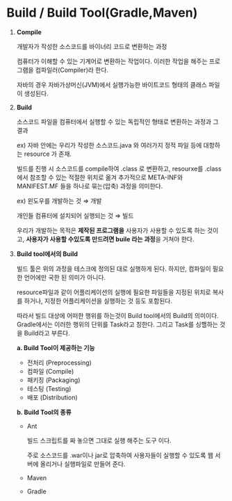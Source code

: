 # Build / Build Tool(Gradle,Maven)

1. **Compile**

    개발자가 작성한 소스코드를 바이너리 코드로 변환하는 과정

    컴퓨터가 이해할 수 있는 기계어로 변환하는 작업이다. 이러한 작업을 해주는 프로그램을 컴파일러(Compiler)라 한다. 

     자바의 경우 자바가상머신(JVM)에서 실행가능한 바이트코드 형태의 클래스 파일이 생성된다.

2. **Build**

    소스코드 파일을 컴퓨터에서 실행할 수 있는 독립적인 형태로 변환하는 과정과 그 결과

    ex) 자바 안에는 우리가 작성한 소스코드.java  와 여러가지 정적 파일 등에 대항하는 resource 가 존재.

    빌드를 진행 시 소스코드를 compile하여 .class 로 변환하고, resourxe를 .class에서 참조할 수 있는 적절한 위치로 옮겨 추가적으로 META-INF와 MANIFEST.MF 들을 하나로 묶는(압축) 과정을 의미한다. 

    ex) 윈도우를 개발하는 것 ⇒ 개발

    개인들 컴퓨터에 설치되어 실행되는 것  ⇒ 빌드

    우리가 개발하는 목적은 **제작된 프로그램을** 사용자가 사용할 수 있도록 하는 것이고, **사용자가 사용할 수있도록 만드려면 buile 라는 과정**을 거쳐야 한다.

3. **Build tool에서의 Build**

    빌드 툴은 위의 과정을 테스크에 정의된 대로 실행하게 된다. 하지만, 컴파일이 필요한 언어에만 국한 된 의미가 아니다. 

     resource파일과 같이 어플리케이션의 실행에 필요한 파일들을 지정된 위치로 복사를 하거나, 지정한 어플리케이션을 실행하는 것 등도 포함된다.

    따라서 빌드 대상에 어떠한 행위를 하는것이 Build tool에서의 Build의 의미이다. Gradle에서는 이러한 행위의 단위를 Task라고 칭한다. 그리고 Task를 싱핼하는 것을 Build라고 부른다.

    **a. Build Tool이 제공하는 기능**

    - 전처리 (Preprocessing)
    - 컴파일 (Compile)
    - 패키징 (Packaging)
    - 테스팅 (Testing)
    - 배포 (Distribution)

    **b. Build Tool의 종류**

    - Ant

        빌드 스크립트를 짜 놓으면 그대로 실행 해주는 도구 이다.

        주로 소스코드를 .war이나 jar로 압축하여 사용자들이 실행할 수 있도록 웹 서버에 올리거나 실행파일로 만들어 준다.

    - Maven
    - Gradle